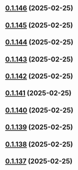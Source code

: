 ## [0.1.146](https://github.com/binary-braids/terraform-oracle/compare/v0.1.145...v0.1.146) (2025-02-25)



## [0.1.145](https://github.com/binary-braids/terraform-oracle/compare/v0.1.144...v0.1.145) (2025-02-25)



## [0.1.144](https://github.com/binary-braids/terraform-oracle/compare/v0.1.143...v0.1.144) (2025-02-25)



## [0.1.143](https://github.com/binary-braids/terraform-oracle/compare/v0.1.142...v0.1.143) (2025-02-25)



## [0.1.142](https://github.com/binary-braids/terraform-oracle/compare/v0.1.141...v0.1.142) (2025-02-25)



## [0.1.141](https://github.com/binary-braids/terraform-oracle/compare/v0.1.140...v0.1.141) (2025-02-25)



## [0.1.140](https://github.com/binary-braids/terraform-oracle/compare/v0.1.139...v0.1.140) (2025-02-25)



## [0.1.139](https://github.com/binary-braids/terraform-oracle/compare/v0.1.138...v0.1.139) (2025-02-25)



## [0.1.138](https://github.com/binary-braids/terraform-oracle/compare/v0.1.137...v0.1.138) (2025-02-25)



## [0.1.137](https://github.com/binary-braids/terraform-oracle/compare/v0.1.136...v0.1.137) (2025-02-25)



